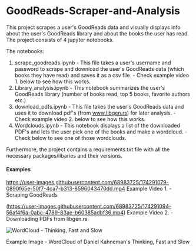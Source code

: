 # GoodReads-Scraper-and-Analysis

This project scrapes a user's GoodReads data and visually displays info about the user's GoodReads library and about the books the user has read.
The project consists of 4 jupyter notebooks.

The notebooks:
1. scrape_goodreads.ipynb - This file takes a user's username and password to scrape and download the user's GoodReads data (which books they have read) and saves it as a csv file. - Check example video 1. below to see how this works.
2. Library_analysis.ipynb - This notebook summarizes the user's GoodReads library (number of books read, top 5 books, favorite authors etc.)
3. download_pdfs.ipynb - This file takes the user's GoodReads data and uses it to download pdf's (from www.libgen.rs) for later analysis. - Check example video 2. below to see how this works.
4. Wordclouds.ipynb - This notebook displays a list of the downloaded PDF's and lets the user pick one of the books and make a wordcloud. - Check below to see one of those wordclouds.

Furthermore, the project contains a requirements.txt file with all the necessary packages/libaries and their versions. 


#### Examples
https://user-images.githubusercontent.com/68983725/174291079-0890f65e-50f7-4ca7-b313-8596043470dd.mp4
Example Video 1. - Scraping GoodReads

(https://user-images.githubusercontent.com/68983725/174291094-56af4f6a-0abc-4789-83ae-b60385adbf36.mp4)
Example Video 2. - Downloading PDFs from libgen.rs

![WordCloud - Thinking, Fast and Slow](https://user-images.githubusercontent.com/68983725/174292092-da27fa47-29a8-47d2-be49-edee40bb850f.png)

Example Image - WordCloud of Daniel Kahneman's Thinking, Fast and Slow


